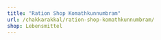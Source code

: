 ```yaml
---
title: "Ration Shop Komathkunnumbram"
url: /chakkarakkal/ration-shop-komathkunnumbram/
shop: Lebensmittel
---
```


